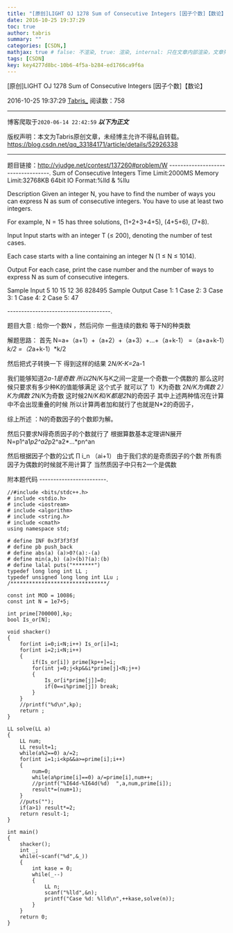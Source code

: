 ```yaml
---
title: "[原创]LIGHT OJ 1278 Sum of Consecutive Integers [因子个数]【数论】"
date: 2016-10-25 19:37:29
toc: true
author: tabris
summary: ""
categories: [CSDN,]
mathjax: true # false: 不渲染, true: 渲染, internal: 只在文章内部渲染，文章列表中不渲染
tags: [CSDN]
key: key4277d8bc-10b6-4f5a-b284-ed1766ca9f6a
---
```


[原创]LIGHT OJ 1278 Sum of Consecutive Integers [因子个数]【数论】

2016-10-25 19:37:29  [Tabris_](https://me.csdn.net/qq_33184171) 阅读数：758

---

博客爬取于`2020-06-14 22:42:59`
***以下为正文***

版权声明：本文为Tabris原创文章，未经博主允许不得私自转载。
https://blog.csdn.net/qq_33184171/article/details/52926338

<!-- more -->

---

题目链接：http://vjudge.net/contest/137260#problem/W
-----------------------------------.
Sum of Consecutive Integers
Time Limit:2000MS     Memory Limit:32768KB     64bit IO Format:%lld & %llu

Description
Given an integer N, you have to find the number of ways you can express N as sum of consecutive integers. You have to use at least two integers.

For example, N = 15 has three solutions, (1+2+3+4+5), (4+5+6), (7+8).

Input
Input starts with an integer T (≤ 200), denoting the number of test cases.

Each case starts with a line containing an integer N (1 ≤ N ≤ 1014).

Output
For each case, print the case number and the number of ways to express N as sum of consecutive integers.

Sample Input
5
10
15
12
36
828495
Sample Output
Case 1: 1
Case 2: 3
Case 3: 1
Case 4: 2
Case 5: 47

-------------------------------------.

题目大意 :
给你一个数N ，然后问你  一些连续的数和 等于N的种类数


解题思路：
首先
N=a+（a+1）+（a+2）+（a+3）+...+（a+k-1）
=（a+a+k-1）*k/2 =（2*a+k-1）*k/2

然后把式子转换一下
得到这样的结果
2*N/K-K=2*a-1

我们能够知道2*a-1是奇数 所以2*N/K与K之间一定是一个奇数一个偶数的
那么这时候只要求有多少种K的值能够满足 这个式子 就可以了
1）K为奇数    2*N/K为偶数
2）K为偶数    2*N/K为奇数
这时候2*N/K和/K都是2*N的奇因子  其中上述两种情况在计算中不会出现重叠的时候 所以计算两者加和就行了也就是N*2的奇因子，

综上所述 ：N的奇数因子的个数即为解。


然后只要求N得奇质因子的个数就行了
根据算数基本定理讲N展开
N=p1^a1*p2^a2*p2^a2*...*pn^an

然后根据因子个数的公式 ∏ i_n （ai+1）
由于我们求的是奇质因子的个数 所有质因子为偶数的时候就不用计算了  当然质因子中只有2一个是偶数

附本题代码
------------------------.
```
//#include <bits/stdc++.h>
# include <stdio.h>
# include <iostream>
# include <algorithm>
# include <string.h>
# include <cmath>
using namespace std;

# define INF 0x3f3f3f3f
# define pb push_back
# define abs(a) (a)>0?(a):-(a)
# define min(a,b) (a)>(b)?(a):(b)
# define lalal puts("*******")
typedef long long int LL ;
typedef unsigned long long int LLu ;
/*******************************/

const int MOD = 10086;
const int N = 1e7+5;

int prime[700000],kp;
bool Is_or[N];

void shacker()
{
    for(int i=0;i<N;i++) Is_or[i]=1;
    for(int i=2;i<N;i++)
    {
        if(Is_or[i]) prime[kp++]=i;
        for(int j=0;j<kp&&i*prime[j]<N;j++)
        {
            Is_or[i*prime[j]]=0;
            if(0==i%prime[j]) break;
        }
    }
    //printf("%d\n",kp);
    return ;
}

LL solve(LL a)
{
    LL num;
    LL result=1;
    while(a%2==0) a/=2;
    for(int i=1;i<kp&&a>=prime[i];i++)
    {
        num=0;
        while(a%prime[i]==0) a/=prime[i],num++;
        //printf("%I64d-%I64d(%d)  ",a,num,prime[i]);
        result*=(num+1);
    }
    //puts("");
    if(a>1) result*=2;
    return result-1;
}

int main()
{
    shacker();
    int _;
    while(~scanf("%d",&_))
    {
        int kase = 0;
        while(_--)
        {
            LL n;
            scanf("%lld",&n);
            printf("Case %d: %lld\n",++kase,solve(n));
        }
    }
    return 0;
}
```
